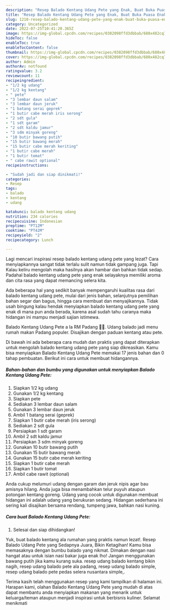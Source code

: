 ```yaml
---
description: "Resep Balado Kentang Udang Pete yang Enak, Buat Buka Puasa Enak Banget"
title: "Resep Balado Kentang Udang Pete yang Enak, Buat Buka Puasa Enak Banget"
slug: 1210-resep-balado-kentang-udang-pete-yang-enak-buat-buka-puasa-enak-banget
category: Uncategorized
date: 2022-07-25T10:41:20.365Z
image: https://img-global.cpcdn.com/recipes/0382098ffd3dbbab/680x482cq70/balado-kentang-udang-pete-foto-resep-utama.jpg
hideToc: false
enableToc: true
enableTocContent: false
thumbnail: https://img-global.cpcdn.com/recipes/0382098ffd3dbbab/680x482cq70/balado-kentang-udang-pete-foto-resep-utama.jpg
cover: https://img-global.cpcdn.com/recipes/0382098ffd3dbbab/680x482cq70/balado-kentang-udang-pete-foto-resep-utama.jpg
author: Admin
authorAv: notfound
ratingvalue: 3.2
reviewcount: 11
recipeingredient:
- "1/2 kg udang"
- "1/2 kg kentang"
- " pete"
- "3 lembar daun salam"
- "3 lembar daun jeruk"
- "1 batang serai geprek"
- "1 butir cabe merah iris serong"
- "2 sdt gula"
- "1 sdt garam"
- "2 sdt kaldu jamur"
- "3 sdm minyak goreng"
- "10 butir bawang putih"
- "15 butir bawang merah"
- "15 butir cabe merah keriting"
- "1 butir cabe merah"
- "1 butir tomat"
- " cabe rawit optional"
recipeinstructions:

- "Sudah jadi dan siap dinikmati!"
categories:
- Resep
tags:
- balado
- kentang
- udang

katakunci: balado kentang udang 
nutrition: 234 calories
recipecuisine: Indonesian
preptime: "PT12M"
cooktime: "PT42M"
recipeyield: "2"
recipecategory: Lunch

---
```



Lagi mencari inspirasi resep balado kentang udang pete yang lezat? Cara menyiapkannya sangat tidak terlalu sulit namun tidak gampang juga. Tapi Kalau keliru mengolah maka hasilnya akan hambar dan bahkan tidak sedap. Padahal balado kentang udang pete yang enak selayaknya memiliki aroma dan cita rasa yang dapat memancing selera kita.


Ada beberapa hal yang sedikit banyak mempengaruhi kualitas rasa dari balado kentang udang pete, mulai dari jenis bahan, selanjutnya pemilihan bahan segar dan bagus, hingga cara membuat dan menyajikannya. Tidak usah bingung kalau hendak menyiapkan balado kentang udang pete yang enak di mana pun anda berada, karena asal sudah tahu caranya maka hidangan ini mampu menjadi sajian istimewa.

Balado Kentang Udang Pete a la RM Padang 👍🏼. Udang balado jadi menu rumah makan Padang populer. Disajikan dengan paduan kentang atau pete.


Di bawah ini ada beberapa cara mudah dan praktis yang dapat diterapkan untuk mengolah balado kentang udang pete yang siap dikreasikan. Kamu bisa menyiapkan Balado Kentang Udang Pete memakai 17 jenis bahan dan 0 tahap pembuatan. Berikut ini cara untuk membuat hidangannya.

<!--inarticleads1-->

##### Bahan-bahan dan bumbu yang digunakan untuk menyiapkan Balado Kentang Udang Pete:

1. Siapkan 1/2 kg udang
1. Gunakan 1/2 kg kentang
1. Siapkan  pete
1. Sediakan 3 lembar daun salam
1. Gunakan 3 lembar daun jeruk
1. Ambil 1 batang serai (geprek)
1. Siapkan 1 butir cabe merah (iris serong)
1. Sediakan 2 sdt gula
1. Persiapkan 1 sdt garam
1. Ambil 2 sdt kaldu jamur
1. Persiapkan 3 sdm minyak goreng
1. Gunakan 10 butir bawang putih
1. Gunakan 15 butir bawang merah
1. Gunakan 15 butir cabe merah keriting
1. Siapkan 1 butir cabe merah
1. Siapkan 1 butir tomat
1. Ambil  cabe rawit (optional)


Anda cukup melumuri udang dengan garam dan jeruk nipis agar bau amisnya hilang. Anda juga bisa menambahkan telur puyuh ataupun potongan kentang goreng. Udang yang cocok untuk digunakan membuat hidangan ini adalah udang yang berukuran sedang. Hidangan sederhana ini sering kali disajikan bersama rendang, tumpeng jawa, bahkan nasi kuning. 

<!--inarticleads2-->

##### Cara buat Balado Kentang Udang Pete:


1. Selesai dan siap dihidangkan!

Yuk, buat balado kentang ala rumahan yang praktis namun lezat!. Resep Balado Udang Pete yang Sedapnya Juara, Bikin Ketagihan! Kamu bisa memasaknya dengan bumbu balado yang nikmat. Dimakan dengan nasi hangat atau untuk isian nasi bakar juga enak lho! Jangan menggunakan bawang putih jika kamu kurang suka. resep udang balado kentang bikin nagih, resep udang balado pete ala padang, resep udang balado simple, resep udang balado pete pedas selera nusantara simple,. 

Terima kasih telah menggunakan resep yang kami tampilkan di halaman ini. Harapan kami, olahan Balado Kentang Udang Pete yang mudah di atas dapat membantu anda menyiapkan makanan yang menarik untuk keluarga/teman ataupun menjadi inspirasi untuk berbisnis kuliner. Selamat menikmati
